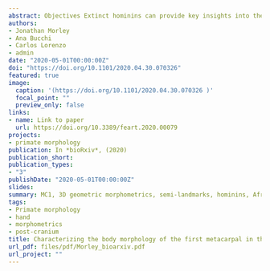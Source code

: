 ```yaml
---
abstract: Objectives Extinct hominins can provide key insights into the development of tool use, with the morphological characteristics of the thumb of particular interest due to its fundamental role in enhanced manipulation. This study quantifies the shape of the first metacarpal’s body in the extant Homininae and some fossil hominins to provide insights about the possible anatomical correlates of manipulative capabilities. Materials and methods The extant sample includes MC1s of modern humans (n=42), gorillas (n=27) and chimpanzees (n=30), whilst the fossil sample included Homo neanderthalensis, Homo naledi and Australopithecus sediba. 3D geometric morphometrics were used to characterize the overall shape of MC1’s body. Results Humans differ significantly from extant great apes when comparing overall shape. H. neanderthalensis mostly falls within the modern human range of variation although also showing a more robust morphology. H. naledi varies from modern human slightly, whereas A. sediba varies from humans to an even greater extent. When classified using a linear discriminant analysis, the three fossils are categorized within the Homo group.  Discussion The results are in general agreement with previous studies on the morphology of the MC1. This study found that the modern human MC1 is characterized by a distinct suite of traits, not present to the same extent in the great apes, that are consistent with an ability to use forceful precision grip. This morphology was also found to align very closely with that of H. neanderthalensis. H. naledi shows a number of human-like adaptations consistent with an ability to employ enhanced manipulation, whilst A. sediba apparently presents a mix of both derived and more primitive traits. 
authors:
- Jonathan Morley
- Ana Bucchi
- Carlos Lorenzo
- admin
date: "2020-05-01T00:00:00Z"
doi: "https://doi.org/10.1101/2020.04.30.070326"
featured: true
image:
  caption: '(https://doi.org/10.1101/2020.04.30.070326 )'
  focal_point: ""
  preview_only: false
links:
- name: Link to paper
  url: https://doi.org/10.3389/feart.2020.00079
projects:
- primate morphology
publication: In *bioRxiv*, (2020)
publication_short: 
publication_types:
- "3"
publishDate: "2020-05-01T00:00:00Z"
slides: 
summary: MC1, 3D geometric morphometrics, semi-landmarks, hominins, African apes
tags:
- Primate morphology
- hand
- morphometrics
- post-cranium
title: Characterizing the body morphology of the first metacarpal in the Homininae using 3D geometric morphometrics
url_pdf: files/pdf/Morley_bioarxiv.pdf
url_project: ""
---
```


